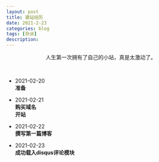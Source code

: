 ```yaml
---
layout: post
title: 建站经历
date: 2021-2-23
categories: blog
tags: [杂谈]
description: 
---
```



<p style="text-align: center;">人生第一次拥有了自己的小站，真是太激动了。</p>
<p style="text-align: center;">&nbsp;&nbsp;</p>

<ul>
    <li><p>2021-02-20<br/><b>准备</b></p></li>
    <li><p>2021-02-21<br/><b>购买域名<br/>开站</b></p></li>
    <li><p>2021-02-22<br/><b>撰写第一篇博客</b></p></li>
    <li><p>2021-02-23<br/><b>成功载入disqus评论模块</b></p></li>
</ul>